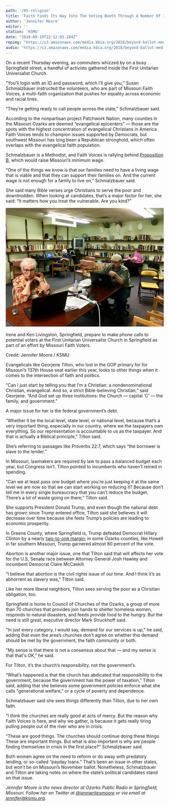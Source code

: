 ```yaml
---
path: '/05-religion'
title: 'Faith Finds Its Way Into The Voting Booth Through A Number Of Issues'
author: 'Jennifer Moore'
editor: ''
station: 'KSMU'
date: "2018-09-19T22:12:03.284Z"
repimg: "https://s3.amazonaws.com/media.kbia.org/2018/beyond-ballot-media/fbthumb.jpg"
audio: "https://s3.amazonaws.com/media.kbia.org/2018/beyond-ballot-media/Faith%20Voters_Feature_1.mp3"
---
```


On a recent Thursday evening, as commuters whizzed by on a busy Springfield street, a handful of activists gathered inside the First Unitarian Universalist Church.

“You’ll login with an ID and password, which I’ll give you,” Susan Schmalzbauer instructed the volunteers, who are part of Missouri Faith Voices, a multi-faith organization that pushes for equality across economic and racial lines.

“They’re getting ready to call people across the state,” Schmalzbauer said.

According to the nonpartisan project Patchwork Nation, many counties in the Missouri Ozarks are deemed “evangelical epicenters” — those are the spots with the highest concentration of evangelical Christians in America. Faith Voices tends to champion issues supported by Democrats, but southwest Missouri has long been a Republican stronghold, which often overlaps with the evangelical faith population. 

Schmalzbauer is a Methodist, and Faith Voices is rallying behind [Proposition B](https://www.sos.mo.gov/elections/petitions/2018BallotMeasures), which would raise Missouri’s minimum wage.

“One of the things we know is that our families need to have a living wage that is viable and that they can support their families on. And the current wage is not enough for a family to live on,” Schmalzbauer said.

She said many Bible verses urge Christians to serve the poor and downtrodden. When looking at candidates, that’s a major factor for her, she said: “It matters how you treat the vulnerable. Are you kind?” 

![Missouri Faith Voices](mofv.jpg)
<div class="caption">

Irene and Ken Livingston, Springfield, prepare to make phone calls to potential voters at the First Unitarian Universalist Church in Springfield as part of an effort by Missouri Faith Voters.

Credit: Jennifer Moore / KSMU

</div>

Evangelicals like Georjene Tilton, who lost in the GOP primary for for Missouri’s 137th House seat earlier this year, looks to other things when it comes to the intersection of faith and politics.

“Can I just start by telling you that I’m a Christian:  a nondenominational Christian, evangelical. And so, a strict Bible-believing Christian,” said Georjene. “And God set up three institutions:  the Church — capital ‘C’ — the family, and government.”

A major issue for her is the federal government’s debt.

“Whether it be the local level, state level, or national level,  because that’s a very important thing, especially in our country, where we the taxpayers own everything. So our representation is accountable to us as the taxpayer. And that is actually a Biblical principle,” Tilton said.

She’s referring to passages like Proverbs 22:7, which says “the borrower is slave to the lender.” 

In Missouri, lawmakers are required by law to pass a balanced budget each year, but Congress isn’t. Tilton pointed to incumbents who haven’t reined in spending.

“Can we at least pass one budget where you’re just keeping it at the same level we are now  so that we can start working on reducing it? Because don’t tell me in every single bureaucracy that you can’t reduce the budget. There’s a lot of waste going on there,” Tilton said.

She supports President Donald Trump, and even though the national debt has grown since Trump entered office, Tilton said she believes it will decrease over time because she feels  Trump’s policies are leading to economic prosperity.

In Greene County, where Springfield is, Trump defeated Democrat Hillary Clinton by a nearly [two-to-one margin](https://greenecountymo.gov/county_clerk/election/result_output.php?id=989); in some Ozarks counties, like Howell in far southern Missouri, Trump garnered almost 80 percent of the vote.

Abortion is another major issue, one that Tilton said that will affects her vote for the U.S, Senate race between Attorney General Josh Hawley and incumbent Democrat Claire McCaskill. 

“I believe that abortion is the civil rights issue of our time. And I think it’s as abhorrent as slavery was,” Tilton said.

Like her more liberal neighbors, Tilton sees serving the poor as a Christian obligation, too. 

Springfield is home to Council of Churches of the Ozarks, a group of more than 70 churches that provides join hands to shelter homeless women, responds to natural disasters, and feeds provide food to the hungry. But the need is still great, executive director Mark Struckhoff said.

"In just every category, I would say, demand for our services is up," he said, adding that even the area’s churches don’t agree on whether this demand should be met by the government, the faith community or both.

"My sense is that there is not a consensus about that — and my sense is that that's OK," he said.

For Tilton, it’s the church’s responsibility, not the government’s. 

“What’s happened is that the church has abdicated that responsibility to the government, because the government has the power of taxation,” Tilton said, adding that she believes some government policies enforce what she calls “generational welfare,” or a cycle of poverty and dependence.

Schmalzbauer said she sees things differently than Tilton, due to her own faith. 

“I think the churches are really good at acts of mercy. But the reason why Faith Voices is here, and why we gather, is because it gets really tiring pulling people out of the river who are in crisis.

“These are good things. The churches should continue doing these things. These are important things. But what is also important is why are people finding themselves in crisis in the first place?” Schmalzbauer said.

Both women agree on the need to reform or do away with predatory lending, or so-called “payday loans.” That’s been an issue in other states, but won’t be on Missouri’s November ballot. Nonetheless, Schmalzbauer and Tilton are taking notes on where the state’s political candidates stand on that issue.

_Jennifer Moore is the news director at Ozarks Public Radio in Springfield, Missouri. Follow her on Twitter at [@jennwritesmoore](https://www.twitter.com/jennwritesmoore) or via email at [jennifer@ksmu.org](mailto:jennifer@ksmu.org)._ 